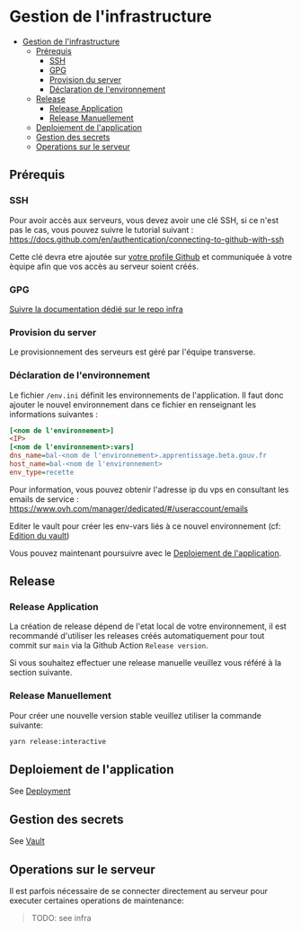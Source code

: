 # Gestion de l'infrastructure

- [Gestion de l'infrastructure](#gestion-de-linfrastructure)
  - [Prérequis](#prérequis)
    - [SSH](#ssh)
    - [GPG](#gpg)
    - [Provision du server](#provision-du-server)
    - [Déclaration de l'environnement](#déclaration-de-lenvironnement)
  - [Release](#release)
    - [Release Application](#release-application)
    - [Release Manuellement](#release-manuellement)
  - [Deploiement de l'application](#deploiement-de-lapplication)
  - [Gestion des secrets](#gestion-des-secrets)
  - [Operations sur le serveur](#operations-sur-le-serveur)

## Prérequis

### SSH

Pour avoir accès aux serveurs, vous devez avoir une clé SSH, si ce n'est pas le cas, vous pouvez suivre le tutorial
suivant : https://docs.github.com/en/authentication/connecting-to-github-with-ssh

Cette clé devra etre ajoutée sur [votre profile Github](https://github.com/settings/keys) et communiquée à votre èquipe afin que vos accès au serveur soient créés.

### GPG

[Suivre la documentation dédié sur le repo infra](https://github.com/mission-apprentissage/infra/blob/main/docs/gpg.md)

### Provision du server

Le provisionnement des serveurs est géré par l'équipe transverse.

### Déclaration de l'environnement

Le fichier `/env.ini` définit les environnements de l'application. Il faut donc ajouter le nouvel environnement
dans ce fichier en renseignant les informations suivantes :

```ini
[<nom de l'environnement>]
<IP>
[<nom de l'environnement>:vars]
dns_name=bal-<nom de l'environnement>.apprentissage.beta.gouv.fr
host_name=bal-<nom de l'environnement>
env_type=recette
```

Pour information, vous pouvez obtenir l'adresse ip du vps en consultant les emails de
service : https://www.ovh.com/manager/dedicated/#/useraccount/emails

Editer le vault pour créer les env-vars liés à ce nouvel environnement (cf: [Edition du vault](#edition-du-vault))

Vous pouvez maintenant poursuivre avec le [Deploiement de l'application](#deploiement-de-lapplication).

## Release

### Release Application

La création de release dépend de l'etat local de votre environnement, il est recommandé d'utiliser les releases créés automatiquement pour tout commit sur `main` via la Github Action `Release version`.

Si vous souhaitez effectuer une release manuelle veuillez vous référé à la section suivante.

### Release Manuellement

Pour créer une nouvelle version stable veuillez utiliser la commande suivante:

```bash
yarn release:interactive
```

## Deploiement de l'application

See [Deployment](../deploy.md)

## Gestion des secrets

See [Vault](../Vault.md)

## Operations sur le serveur

Il est parfois nécessaire de se connecter directement au serveur pour executer certaines operations de maintenance:

> TODO: see infra
